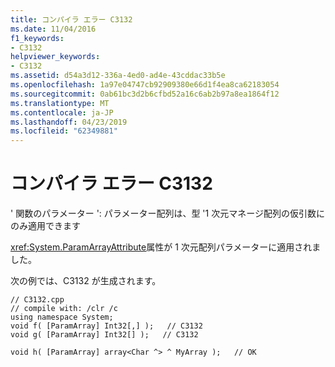 ```yaml
---
title: コンパイラ エラー C3132
ms.date: 11/04/2016
f1_keywords:
- C3132
helpviewer_keywords:
- C3132
ms.assetid: d54a3d12-336a-4ed0-ad4e-43cddac33b5e
ms.openlocfilehash: 1a97e04747cb92909380e66d1f4ea8ca62183054
ms.sourcegitcommit: 0ab61bc3d2b6cfbd52a16c6ab2b97a8ea1864f12
ms.translationtype: MT
ms.contentlocale: ja-JP
ms.lasthandoff: 04/23/2019
ms.locfileid: "62349881"
---
```

# <a name="compiler-error-c3132"></a>コンパイラ エラー C3132

' 関数のパラメーター ': パラメーター配列は、型 '1 次元マネージ配列の仮引数にのみ適用できます

<xref:System.ParamArrayAttribute>属性が 1 次元配列パラメーターに適用されました。

次の例では、C3132 が生成されます。

```
// C3132.cpp
// compile with: /clr /c
using namespace System;
void f( [ParamArray] Int32[,] );   // C3132
void g( [ParamArray] Int32[] );   // C3132

void h( [ParamArray] array<Char ^> ^ MyArray );   // OK
```